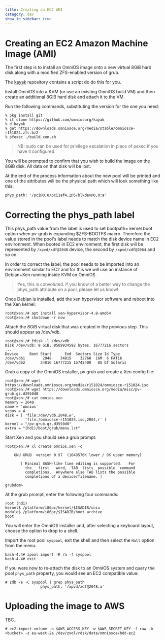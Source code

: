 ```yaml
---
title: Creating an EC2 AMI
category: dev
show_in_sidebar: true
---
```


# Creating an EC2 Amazon Machine Image (AMI)

The first step is to install an OmniOS image onto a new virtual 8GiB hard disk
along with a modified ZFS-enabled version of grub.

The [kayak](https://github.com/omniosorg/kayak) repository contains a
script do do this for you.

Install OmniOS into a KVM (or use an existing OmniOS build VM) and then
create an additional 8GiB hard disk and attach it to the VM.

Run the following commands, substituting the version for the one you
need:

```
% pkg install git
% it clone https://github.com/omniosorg/kayak
% d kayak
% get https://downloads.omniosce.org/media/stable/omniosce-r151024.zfs.bz2
% pfexec ./build_xen.sh
```
> NB: sudo can be used for privilege escalation in place of pexec if you have
> it configured.

You will be prompted to confirm that you wish to build the image on the
8GiB disk. All data on that disk will be lost.

At the end of the process information about the new pool will be printed
and one of the attributes will be the physical path which will look something
like this:

```
phys_path: '/pci@0,0/pci1af4,2@5/blkdev@0,0:a'
```

# Correcting the phys_path label

This phys_path value from the label is used to set bootpath= kernel boot option
when pv-grub is expanding $ZFS-BOOTFS macro. Therefore the value stored in the
pool's label needs to match the disk device name in EC2 environment. When
booted in EC2 environment, the first disk will be represented by
`/xpvd/xdf@2048` device, the second by `/xpvd/xdf@2064` and so on.

In order to correct the label, the pool needs to be imported into an
environment similar to EC2 and for this we will use an instance of Debian+Xen
running inside KVM on OmniOS.

> Yes, this is convoluted. If you know of a better way to change the
> phys_path attribute on a pool, please let us know!

Once Debian is installed, add the xen hypervisor software and reboot into
the Xen kernel:

```
root@xen:/# apt install xen-hypervisor-4.8-amd64
root@xen:/# shutdown -r now
```

Attach the 8GiB virtual disk that was created in the previous step. This should
appear as /dev/vdb.

```
root@xen:/# fdisk -l /dev/vdb
Disk /dev/vdb: 8 GiB, 8589934592 bytes, 16777216 sectors
...
Device     Boot Start      End  Sectors Size Id Type
/dev/vdb1        2048    34815    32768  16M  6 FAT16
/dev/vdb2       34816 16777215 16742400   8G bf Solaris
```

Grab a copy of the OmniOS installer, pv grub and create a Xen config file:

```
root@xen:/# wget https://downloads.omniosce.org/media/r151024/omniosce-r151024.iso
root@xen:/# wget https://downloads.omniosce.org/media/misc/pv-grub.gz.d3950d8
root@xen:/# cat omnios.xen
memory = 2048 
name = 'omnios' 
vcpus = 4 
disk = [ 'file:/dev/vdb,2048,w',
         'file:/omniosce-r151024.iso,2064,r' ] 
kernel = "/pv-grub.gz.d3950d8" 
extra = "(hd1)/boot/grub/menu.lst"
```

Start Xen and you should see a grub prompt:

```
root@xen:/# xl create omnios.xen -c

    GNU GRUB  version 0.97  (1048576K lower / 0K upper memory)

       [ Minimal BASH-like line editing is supported.   For
         the   first   word,  TAB  lists  possible  command
         completions.  Anywhere else TAB lists the possible
         completions of a device/filename. ]

grubdom>
```

At the grub prompt, enter the following four commands:

```
root (hd1)
kernel$ /platform/i86pc/kernel/$ISADIR/unix
module$ /platform/i86pc/$ISADIR/boot_archive
boot
```

You will enter the OmniOS installer and, after selecting a keyboard layout,
choose the option to drop to a shell.

Import the root pool `syspool`, exit the shell and then select the `Halt`
option from the menu.

```
bash-4.4# zpool import -R /a -f syspool
bash-4.4# exit
```

If you were now to re-attach the disk to an OmniOS system and query the
pool `phys_path` property, you would see an EC2 compatible value:

```
# zdb -e -C syspool | grep phys_path
                phys_path: '/xpvd/xdf@2048:a'
```

# Uploading the image to AWS

TBC...

```
# ec2-import-volume -o $AWS_ACCESS_KEY -w $AWS_SECRET_KEY -f raw -b <bucket> -z eu-west-2a /dev/zvol/rdsk/data/omniosce/hdd-ec2
```


